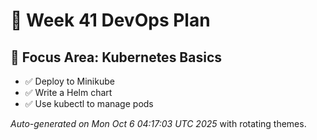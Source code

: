 # 📅 Week 41 DevOps Plan

## 🎯 Focus Area: Kubernetes Basics

- ✅ Deploy to Minikube
- ✅ Write a Helm chart
- ✅ Use kubectl to manage pods

_Auto-generated on Mon Oct  6 04:17:03 UTC 2025_ with rotating themes.
